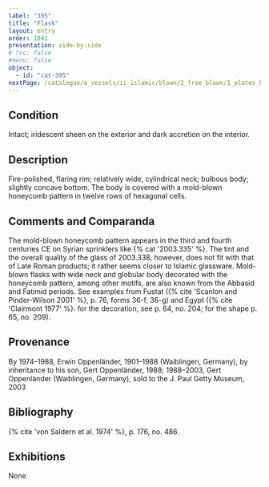 ```yaml
---
label: "395"
title: "Flask"
layout: entry
order: 1041
presentation: side-by-side
# toc: false
#menu: false 
object:
  - id: "cat-395"
nextPage: /catalogue/a_vessels/ii_islamic/blown/2_free_blown/1_plates_bowls/
---
```


## Condition

Intact; iridescent sheen on the exterior and dark accretion on the interior.

## Description

Fire-polished, flaring rim; relatively wide, cylindrical neck; bulbous body; slightly concave bottom. The body is covered with a mold-blown honeycomb pattern in twelve rows of hexagonal cells.

## Comments and Comparanda

The mold-blown honeycomb pattern appears in the third and fourth centuries CE on Syrian sprinklers like {% cat '2003.335' %}. The tint and the overall quality of the glass of 2003.338, however, does not fit with that of Late Roman products; it rather seems closer to Islamic glassware. Mold-blown flasks with wide neck and globular body decorated with the honeycomb pattern, among other motifs, are also known from the Abbasid and Fatimid periods. See examples from Fustat ({% cite 'Scanlon and Pinder-Wilson 2001' %}, p. 76, forms 36-f, 36-g) and Egypt ({% cite 'Clairmont 1977' %}: for the decoration, see p. 64, no. 204; for the shape p. 65, no. 209).

## Provenance

By 1974–1988, Erwin Oppenländer, 1901–1988 (Waiblingen, Germany), by inheritance to his son, Gert Oppenländer, 1988; 1988–2003, Gert Oppenländer (Waiblingen, Germany), sold to the J. Paul Getty Museum, 2003

## Bibliography

{% cite 'von Saldern et al. 1974' %}, p. 176, no. 486.

## Exhibitions

None